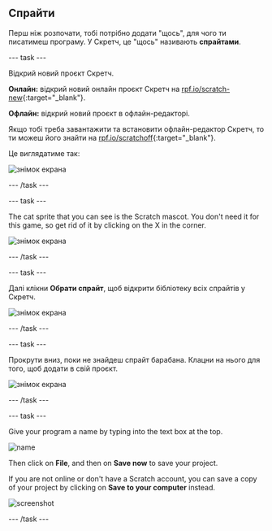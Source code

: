 ## Спрайти

Перш ніж розпочати, тобі потрібно додати "щось", для чого ти писатимеш програму. У Скретч, це "щось" називають **спрайтами**.

\--- task \---

Відкрий новий проєкт Скретч.

**Онлайн:** відкрий новий онлайн проєкт Скретч на [rpf.io/scratch-new](http://rpf.io/scratch-new){:target="_blank"}.

**Офлайн:** відкрий новий проєкт в офлайн-редакторі.

Якщо тобі треба завантажити та встановити офлайн-редактор Скретч, то ти можеш його знайти на [rpf.io/scratchoff](http://rpf.io/scratchoff){:target="_blank"}.

Це виглядатиме так:

![знімок екрана](images/band-scratch.png)

\--- /task \---

\--- task \---

The cat sprite that you can see is the Scratch mascot. You don't need it for this game, so get rid of it by clicking on the X in the corner.

![знімок екрана](images/band-delete-annotated.png)

\--- /task \---

\--- task \---

Далі клікни **Обрати спрайт**, щоб відкрити бібліотеку всіх спрайтів у Скретч.

![знімок екрана](images/band-sprite-library.png)

\--- /task \---

\--- task \---

Прокрути вниз, поки не знайдеш спрайт барабана. Клацни на нього для того, щоб додати в свій проєкт.

![знімок екрана](images/band-sprite-drum.png)

\--- /task \---

\--- task \---

Give your program a name by typing into the text box at the top.

![name](images/band-name-annotated.png)

Then click on **File**, and then on **Save now** to save your project.

If you are not online or don't have a Scratch account, you can save a copy of your project by clicking on **Save to your computer** instead.

![screenshot](images/band-save.png)

\--- /task \---